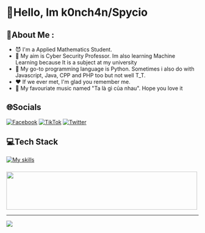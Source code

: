 # 💫Hello, Im k0nch4n/Spycio
## 💫About Me :
- 😈 I'm a Applied Mathematics Student.
- 🐳 My aim is Cyber Security Professor. Im also learning Machine Learning because It is a subject at my university 
- 🐍 My go-to programming language is Python. Sometimes i also do with Javascript, Java, CPP and PHP too but not well T_T.
- ❤️ If we ever met, I'm glad you remember me.
- 🎵 My favouriate music named "Ta là gì của nhau". Hope you love it 
## 🌐Socials
[![Facebook](https://img.shields.io/badge/Facebook-%231877F2.svg?logo=Facebook&logoColor=white)](https://www.facebook.com/s1mpl3Love) [![TikTok](https://img.shields.io/badge/TikTok-%23000000.svg?logo=TikTok&logoColor=white)](https://www.tiktok.com/@spyciokon) [![Twitter](https://img.shields.io/badge/Twitter-%231DA1F2.svg?logo=Twitter&logoColor=white)](https://twitter.com/KonSpycio) 

## 💻Tech Stack
[![My skills](https://skillicons.dev/icons?i=latex,php,python,java,mysql,javascript,r,expressjs,linux,vscode,anaconda&perline=15)](https://laxiisteam.blogspot.com)

### 
<img src="https://tryhackme-badges.s3.amazonaws.com/hackervnn40.png" width="500px" height="100px"/>

---
[![](https://visitcount.itsvg.in/api?id=tiyeume25112004&icon=8&color=9)](https://visitcount.itsvg.in)
